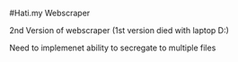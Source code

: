 #Hati.my Webscraper

2nd Version of webscraper (1st version died with laptop D:)

Need to implemenet ability to secregate to multiple files
